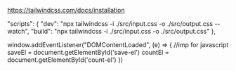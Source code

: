 https://tailwindcss.com/docs/installation

"scripts": {
    "dev": "npx tailwindcss -i ./src/input.css -o ./src/output.css --watch",
    "build": "npx tailwindcss -i ./src/input.css -o ./src/output.css"
  },

  window.addEventListener("DOMContentLoaded", (e) => {        //imp for javascript
    saveEl = document.getElementById('save-el')
    countEl = document.getElementById('count-el')
})
